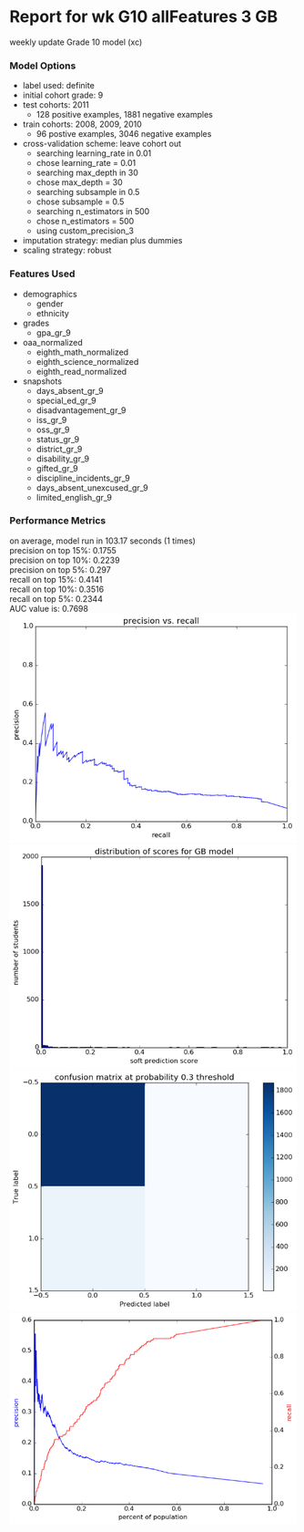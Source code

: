 # Report for wk G10 allFeatures 3 GB
weekly update Grade 10 model (xc)

### Model Options
* label used: definite
* initial cohort grade: 9
* test cohorts: 2011
	 * 128 positive examples, 1881 negative examples
* train cohorts: 2008, 2009, 2010
	 * 96 postive examples, 3046 negative examples
* cross-validation scheme: leave cohort out
	 * searching learning_rate in 0.01
	 * chose learning_rate = 0.01
	 * searching max_depth in 30
	 * chose max_depth = 30
	 * searching subsample in 0.5
	 * chose subsample = 0.5
	 * searching n_estimators in 500
	 * chose n_estimators = 500
	 * using custom_precision_3
* imputation strategy: median plus dummies
* scaling strategy: robust

### Features Used
* demographics
	 * gender
	 * ethnicity
* grades
	 * gpa_gr_9
* oaa_normalized
	 * eighth_math_normalized
	 * eighth_science_normalized
	 * eighth_read_normalized
* snapshots
	 * days_absent_gr_9
	 * special_ed_gr_9
	 * disadvantagement_gr_9
	 * iss_gr_9
	 * oss_gr_9
	 * status_gr_9
	 * district_gr_9
	 * disability_gr_9
	 * gifted_gr_9
	 * discipline_incidents_gr_9
	 * days_absent_unexcused_gr_9
	 * limited_english_gr_9

### Performance Metrics
on average, model run in 103.17 seconds (1 times) <br/>precision on top 15%: 0.1755 <br/>precision on top 10%: 0.2239 <br/>precision on top 5%: 0.297 <br/>recall on top 15%: 0.4141 <br/>recall on top 10%: 0.3516 <br/>recall on top 5%: 0.2344 <br/>AUC value is: 0.7698 <br/>![wk_G10_allFeatures_3_GB_pr_vs_threshold.png](figs/wk_G10_allFeatures_3_GB_pr_vs_threshold.png)
![wk_G10_allFeatures_3_GB_score_dist.png](figs/wk_G10_allFeatures_3_GB_score_dist.png)
![wk_G10_allFeatures_3_GB_confusion_mat_0.3.png](figs/wk_G10_allFeatures_3_GB_confusion_mat_0.3.png)
![wk_G10_allFeatures_3_GB_precision_recall_at_k.png](figs/wk_G10_allFeatures_3_GB_precision_recall_at_k.png)
